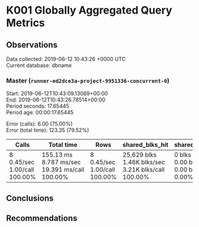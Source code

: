 # K001 Globally Aggregated Query Metrics

## Observations ##
Data collected: 2019-06-12 10:43:26 +0000 UTC  
Current database: dbname  



### Master (`runner-ed2dce3a-project-9951336-concurrent-0`) ###
Start: 2019-06-12T10:43:09.13069+00:00  
End: 2019-06-12T10:43:26.78514+00:00  
Period seconds: 17.65445  
Period age: 00:00:17.65445  

Error (calls): 6.00 (75.00%)  
Error (total time): 123.35 (79.52%)

| Calls | Total&nbsp;time | Rows | shared_blks_hit | shared_blks_read | shared_blks_dirtied | shared_blks_written | blk_read_time | blk_write_time | kcache_reads | kcache_writes | kcache_user_time_ms | kcache_system_time |
|-------|------------|------|-----------------|------------------|---------------------|---------------------|---------------|----------------|--------------|---------------|---------------------|--------------------|
|8<br/>0.45/sec<br/>1.00/call<br/>100.00% |155.13&nbsp;ms<br/>8.787&nbsp;ms/sec<br/>19.391&nbsp;ms/call<br/>100.00% |8<br/>0.45/sec<br/>1.00/call<br/>100.00% |25,629&nbsp;blks<br/>1.46K&nbsp;blks/sec<br/>3.21K&nbsp;blks/call<br/>100.00% |0&nbsp;blks<br/>0.00&nbsp;blks/sec<br/>0.00&nbsp;blks/call<br/>0.00% |0&nbsp;blks<br/>0.00&nbsp;blks/sec<br/>0.00&nbsp;blks/call<br/>0.00% |0&nbsp;blks<br/>0.00&nbsp;blks/sec<br/>0.00&nbsp;blks/call<br/>0.00% |0.00&nbsp;ms<br/>0.000&nbsp;ms/sec<br/>0.000&nbsp;ms/call<br/>0.00% |0.00&nbsp;ms<br/>0.000&nbsp;ms/sec<br/>0.000&nbsp;ms/call<br/>0.00% |0.00&nbsp;bytes<br/>0.00&nbsp;bytes/sec<br/>0.00&nbsp;bytes/call<br/>0.00% |0.00&nbsp;bytes<br/>0.00&nbsp;bytes/sec<br/>0.00&nbsp;bytes/call<br/>0.00% |0.00&nbsp;ms<br/>0.000&nbsp;ms/sec<br/>0.000&nbsp;ms/call<br/>0.00% |0.00&nbsp;ms<br/>0.000&nbsp;ms/sec<br/>0.000&nbsp;ms/call<br/>0.00%|





## Conclusions ##


## Recommendations ##


